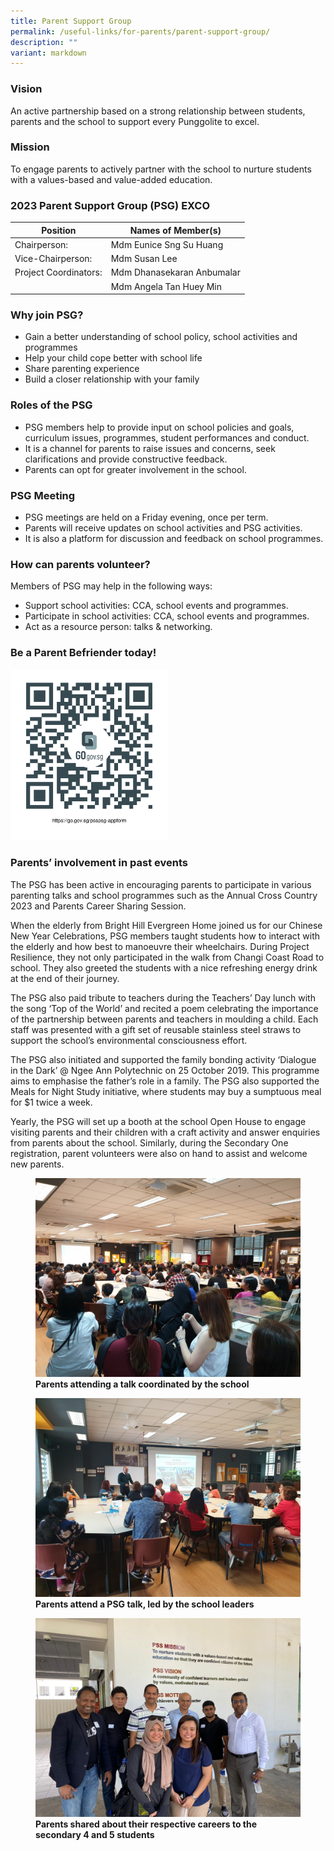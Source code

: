 ```yaml
---
title: Parent Support Group
permalink: /useful-links/for-parents/parent-support-group/
description: ""
variant: markdown
---
```

### Vision


An active partnership based on a strong relationship between students, parents and the school to support every Punggolite to excel.

  

### Mission


To engage parents to actively partner with the school to nurture students with a values-based and value-added education.

  

### 2023 Parent Support Group (PSG) EXCO

<table>
<thead>
  <tr>
    <th>Position<br></th>
    <th>Names of Member(s)<br></th>
  </tr>
</thead>
<tbody>
  <tr>
    <td>Chairperson:<br></td>
    <td>Mdm Eunice Sng Su Huang<br></td>
  </tr>
  <tr>
    <td>Vice-Chairperson:<br></td>
    <td>Mdm Susan Lee<br></td>
  </tr>
  <tr>
    <td>Project Coordinators:<br></td>
    <td>Mdm Dhanasekaran Anbumalar<br></td>
  </tr>
  <tr>
    <td> </td>
    <td>Mdm Angela Tan Huey Min</td>
  </tr>
</tbody>
</table>

### Why join PSG?


*   Gain a better understanding of school policy, school activities and programmes
*   Help your child cope better with school life
*   Share parenting experience
*   Build a closer relationship with your family

  

### Roles of the PSG


*   PSG members help to provide input on school policies and goals, curriculum issues, programmes, student performances and conduct.
*   It is a channel for parents to raise issues and concerns, seek clarifications and provide constructive feedback.
*   Parents can opt for greater involvement in the school.

  

### PSG Meeting


*   PSG meetings are held on a Friday evening, once per term. 
*   Parents will receive updates on school activities and PSG activities.
*   It is also a platform for discussion and feedback on school programmes.

  

### How can parents volunteer?


Members of PSG may help in the following ways:

*   Support school activities: CCA, school events and programmes.
*   Participate in school activities: CCA, school events and programmes.
*   Act as a resource person: talks &amp; networking.

  

### Be a Parent Befriender today!



<img src="/images/Useful%20Links/For%20Parents/GOGOV%20Volunteer.png" style="width:50%">

### Parents’ involvement in past events

The PSG has been active in encouraging parents to participate in various parenting talks and school programmes such as the Annual Cross Country 2023 and Parents Career Sharing Session.

When the elderly from Bright Hill Evergreen Home joined us for our Chinese New Year Celebrations, PSG members taught students how to interact with the elderly and how best to manoeuvre their wheelchairs. During Project Resilience, they not only participated in the walk from Changi Coast Road to school. They also greeted the students with a nice refreshing energy drink at the end of their journey.

  

The PSG also paid tribute to teachers during the Teachers’ Day lunch with the song ‘Top of the World’ and recited a poem celebrating the importance of the partnership between parents and teachers in moulding a child. Each staff was presented with a gift set of reusable stainless steel straws to support the school’s environmental consciousness effort.

  

The PSG also initiated and supported the family bonding activity ‘Dialogue in the Dark’ @ Ngee Ann Polytechnic on 25 October 2019. This programme aims to emphasise the father’s role in a family. The PSG also supported the Meals for Night Study initiative, where students may buy a sumptuous meal for $1 twice a week.

  

Yearly, the PSG will set up a booth at the school Open House to engage visiting parents and their children with a craft activity and answer enquiries from parents about the school. Similarly, during the Secondary One registration, parent volunteers were also on hand to assist and welcome new parents.

<figure>
<img src="/images/Useful%20Links/For%20Parents/Parents%20attending%20a%20talk%20coordinated%20by%20the%20school.jpg">
<figcaption> <strong> Parents attending a talk coordinated by the school </strong> </figcaption>
</figure>

<figure>
<img src="/images/Useful%20Links/For%20Parents/Parents%20attend%20a%20PSG%20talk,%20led%20by%20the%20school%20leaders.jpg">
<figcaption> <strong> Parents attend a PSG talk, led by the school leaders </strong> </figcaption>
</figure>

<figure>
<img src="/images/Useful%20Links/For%20Parents/Parents%20shared%20about%20their%20respective%20careers%20to%20the%20secondary%204%20and%205%20students.jpg">
<figcaption> <strong> Parents shared about their respective careers to the secondary 4 and 5 students </strong> </figcaption>
</figure>